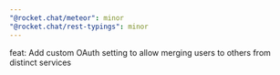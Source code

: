 ```yaml
---
"@rocket.chat/meteor": minor
"@rocket.chat/rest-typings": minor
---
```


feat: Add custom OAuth setting to allow merging users to others from distinct services
